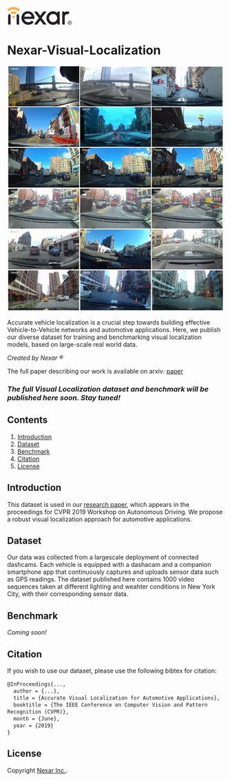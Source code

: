 
<img src=images/nexar_logo.png width=150/>

# Nexar-Visual-Localization

![triplets](images/triplets.png)

Accurate vehicle localization is a crucial step towards building effective Vehicle-to-Vehicle networks and automotive applications. Here, we publish our diverse dataset for training and benchmarking visual localization models, based on large-scale real world data. 

_Created by Nexar &reg;_

The full paper describing our work is available on arxiv: [paper](https://arxiv.org/abs/1905.0000)

### ___The full Visual Localization dataset and benchmark will be published here soon. Stay tuned!___

## Contents
1. [Introduction](#introduction)
2. [Dataset](#dataset)
3. [Benchmark](#benchmark)
6. [Citation](#citation)
7. [License](#license)

## Introduction
This dataset is used in our [research paper](https://arxiv.org/abs/1905.0000), which appears in the proceedings for CVPR 2019 Workshop on Autonomous Driving. 
We propose a robust visual localization approach for automotive applications.

## Dataset
Our data was collected from a largescale deployment of connected dashcams. Each vehicle is equipped with a dashacam and a companion smartphone app that continuously captures and uploads sensor data such as GPS readings. The dataset published here contains 1000 video sequences taken at different lighting and weahter conditions in New York City, with their corresponding sensor data. 

## Benchmark
_Coming soon!_

## Citation
If you wish to use our dataset, please use the following bibtex for citation:

	@InProceedings{...,
	  author = {...},
	  title = {Accurate Visual Localization for Automotive Applications},
	  booktitle = {The IEEE Conference on Computer Vision and Pattern Recognition (CVPR)},
	  month = {June},
	  year = {2019}
	}

## License
Copyright [Nexar Inc.](https://getnexar.com/).

